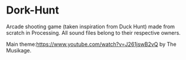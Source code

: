 # Dork-Hunt
Arcade shooting game (taken inspiration from Duck Hunt) made from scratch in Processing. All sound files belong to their respective owners.

Main theme:https://www.youtube.com/watch?v=J261jswB2vQ by The Musikage.
